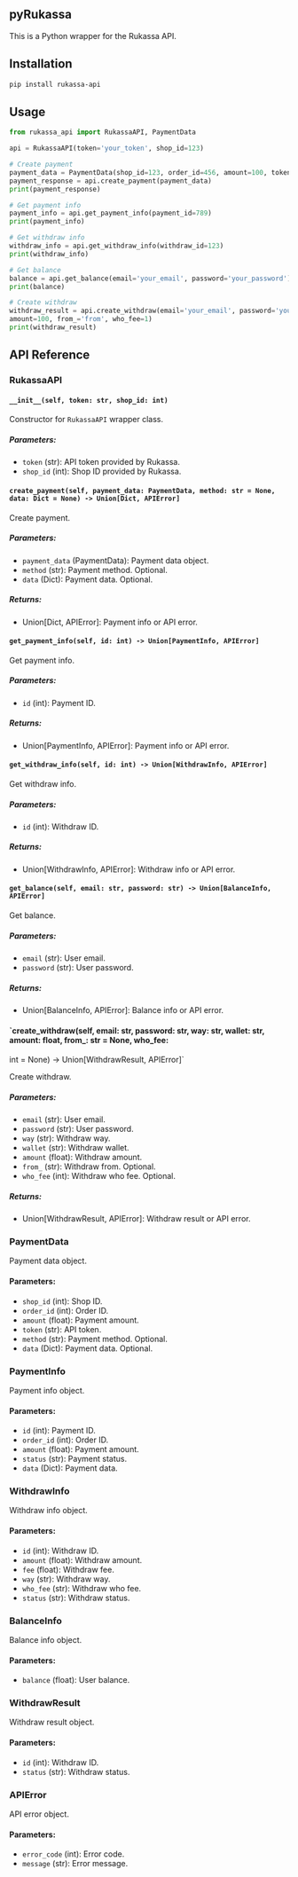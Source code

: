 ## pyRukassa
This is a Python wrapper for the Rukassa API.

## Installation

```bash
pip install rukassa-api
```

## Usage

```python
from rukassa_api import RukassaAPI, PaymentData

api = RukassaAPI(token='your_token', shop_id=123)

# Create payment
payment_data = PaymentData(shop_id=123, order_id=456, amount=100, token='your_token', method='card', data={})
payment_response = api.create_payment(payment_data)
print(payment_response)

# Get payment info
payment_info = api.get_payment_info(payment_id=789)
print(payment_info)

# Get withdraw info
withdraw_info = api.get_withdraw_info(withdraw_id=123)
print(withdraw_info)

# Get balance
balance = api.get_balance(email='your_email', password='your_password')
print(balance)

# Create withdraw
withdraw_result = api.create_withdraw(email='your_email', password='your_password', way='way', wallet='wallet',
amount=100, from_='from', who_fee=1)
print(withdraw_result)
```

## API Reference

### RukassaAPI

#### `__init__(self, token: str, shop_id: int)`

Constructor for `RukassaAPI` wrapper class.

##### Parameters:

- `token` (str): API token provided by Rukassa.
- `shop_id` (int): Shop ID provided by Rukassa.

#### `create_payment(self, payment_data: PaymentData, method: str = None, data: Dict = None) -> Union[Dict, APIError]`

Create payment.

##### Parameters:

- `payment_data` (PaymentData): Payment data object.
- `method` (str): Payment method. Optional.
- `data` (Dict): Payment data. Optional.

##### Returns:

- Union[Dict, APIError]: Payment info or API error.

#### `get_payment_info(self, id: int) -> Union[PaymentInfo, APIError]`

Get payment info.

##### Parameters:

- `id` (int): Payment ID.

##### Returns:

- Union[PaymentInfo, APIError]: Payment info or API error.

#### `get_withdraw_info(self, id: int) -> Union[WithdrawInfo, APIError]`

Get withdraw info.

##### Parameters:

- `id` (int): Withdraw ID.

##### Returns:

- Union[WithdrawInfo, APIError]: Withdraw info or API error.

#### `get_balance(self, email: str, password: str) -> Union[BalanceInfo, APIError]`

Get balance.

##### Parameters:

- `email` (str): User email.
- `password` (str): User password.

##### Returns:

- Union[BalanceInfo, APIError]: Balance info or API error.

#### `create_withdraw(self, email: str, password: str, way: str, wallet: str, amount: float, from_: str = None, who_fee:
int = None) -> Union[WithdrawResult, APIError]`

Create withdraw.

##### Parameters:

- `email` (str): User email.
- `password` (str): User password.
- `way` (str): Withdraw way.
- `wallet` (str): Withdraw wallet.
- `amount` (float): Withdraw amount.
- `from_` (str): Withdraw from. Optional.
- `who_fee` (int): Withdraw who fee. Optional.

##### Returns:

- Union[WithdrawResult, APIError]: Withdraw result or API error.

### PaymentData

Payment data object.

#### Parameters:

- `shop_id` (int): Shop ID.
- `order_id` (int): Order ID.
- `amount` (float): Payment amount.
- `token` (str): API token.
- `method` (str): Payment method. Optional.
- `data` (Dict): Payment data. Optional.

### PaymentInfo

Payment info object.

#### Parameters:

- `id` (int): Payment ID.
- `order_id` (int): Order ID.
- `amount` (float): Payment amount.
- `status` (str): Payment status.
- `data` (Dict): Payment data.

### WithdrawInfo

Withdraw info object.

#### Parameters:

- `id` (int): Withdraw ID.
- `amount` (float): Withdraw amount.
- `fee` (float): Withdraw fee.
- `way` (str): Withdraw way.
- `who_fee` (str): Withdraw who fee.
- `status` (str): Withdraw status.

### BalanceInfo

Balance info object.

#### Parameters:

- `balance` (float): User balance.

### WithdrawResult

Withdraw result object.

#### Parameters:

- `id` (int): Withdraw ID.
- `status` (str): Withdraw status.

### APIError

API error object.

#### Parameters:

- `error_code` (int): Error code.
- `message` (str): Error message.

